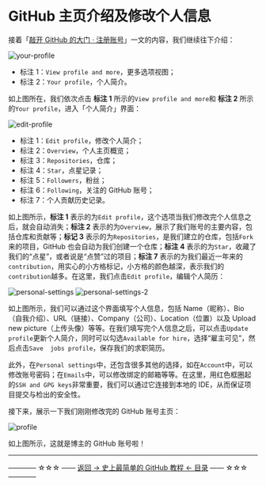 # GitHub 主页介绍及修改个人信息

接着「[敲开 GitHub 的大门 · 注册账号](https://github.com/guobinhit/cg-blog/blob/master/articles/github/tutorials/sign-up.md)」一文的内容，我们继续往下介绍：

![your-profile](https://github.com/guobinhit/cg-blog/blob/master/images/github/modify-info/your-profile.png)

 - 标注 1：`View profile and more`，更多选项视图；
 - 标注 2：`Your profile`，个人简介。

如上图所在，我们依次点击 **标注 1** 所示的`View profile and more`和 **标注 2** 所示的`Your profile`，进入「个人简介」界面：

![edit-profile](https://github.com/guobinhit/cg-blog/blob/master/images/github/modify-info/edit-profile.png)

 - 标注 1：`Edit profile`，修改个人简介；
 - 标注 2：`Overview`，个人主页概览；
 - 标注 3：`Repositories`，仓库；
 - 标注 4：`Star`，点星记录；
 - 标注 5：`Followers`，粉丝；
 - 标注 6：`Following`，关注的 GitHub 账号；
 - 标注 7：个人贡献历史记录。

如上图所示，**标注 1** 表示的为`Edit profile`，这个选项当我们修改完个人信息之后，就会自动消失；**标注 2** 表示的为`Overview`，展示了我们账号的主要内容，包括仓库和贡献等；**标记 3** 表示的为`Repositories`，是我们建立的仓库，包括`Fork`来的项目，GitHub 也会自动为我们创建一个仓库；**标注 4** 表示的为`Star`，收藏了我们的“点星”，或者说是“点赞”过的项目；**标注 7** 表示的为我们最近一年来的`contribution`，用实心的小方格标记，小方格的颜色越深，表示我们的`contribution`越多。在这里，我们点击`Edit profile`，编辑个人简历：

![personal-settings](https://github.com/guobinhit/cg-blog/blob/master/images/github/modify-info/personal-settings.png)
![personal-settings-2](https://github.com/guobinhit/cg-blog/blob/master/images/github/modify-info/personal-settings-2.png)

如上图所示，我们可以通过这个界面填写个人信息，包括 Name（昵称）、Bio（自我介绍）、URL（链接）、Company（公司）、Location（位置）以及 Upload new picture（上传头像）等等。在我们填写完个人信息之后，可以点击`Update profile`更新个人简介，同时可以勾选`Available for hire`，选择“雇主可见”，然后点击`Save  jobs profile`，保存我们的求职简历。

此外，在`Personal settings`中，还包含很多其他的选择，如在`Account`中，可以修改账号密码；在`Emails`中，可以修改绑定的邮箱等等。在这里，用红色框圈起的`SSH and GPG keys`非常重要，我们可以通过它连接到本地的 IDE，从而保证项目提交与检出的安全性。

接下来，展示一下我们刚刚修改完的 GitHub 账号主页：

![profile](https://github.com/guobinhit/cg-blog/blob/master/images/github/modify-info/profile.png)

如上图所示，这就是博主的 GitHub 账号啦！


----------
———— ☆☆☆ —— [返回 -> 史上最简单的 GitHub 教程 <- 目录](https://github.com/guobinhit/cg-blog/blob/master/articles/github/README.md) —— ☆☆☆ ————
